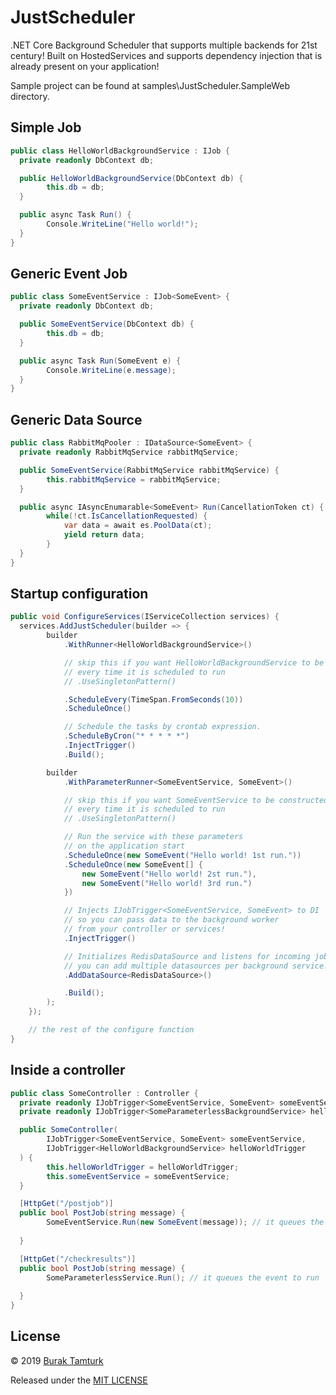# JustScheduler

.NET Core Background Scheduler that supports multiple backends for 21st century! Built on HostedServices and supports dependency injection that is already present on your application!

Sample project can be found at samples\JustScheduler.SampleWeb directory.

## Simple Job

```csharp
public class HelloWorldBackgroundService : IJob {
  private readonly DbContext db;

  public HelloWorldBackgroundService(DbContext db) {
		this.db = db;
  }

  public async Task Run() {
		Console.WriteLine("Hello world!");
  }
}
```

## Generic Event Job

```csharp
public class SomeEventService : IJob<SomeEvent> {
  private readonly DbContext db;

  public SomeEventService(DbContext db) {
		this.db = db;
  }

  public async Task Run(SomeEvent e) {
		Console.WriteLine(e.message);
  }
}
```

## Generic Data Source

```csharp
public class RabbitMqPooler : IDataSource<SomeEvent> {
  private readonly RabbitMqService rabbitMqService;

  public SomeEventService(RabbitMqService rabbitMqService) {
		this.rabbitMqService = rabbitMqService;
  }

  public async IAsyncEnumarable<SomeEvent> Run(CancellationToken ct) {
		while(!ct.IsCancellationRequested) {
			var data = await es.PoolData(ct);
			yield return data;
		}
  }
}
```

## Startup configuration

```csharp
public void ConfigureServices(IServiceCollection services) {
  services.AddJustScheduler(builder => {
		builder
			.WithRunner<HelloWorldBackgroundService>()

			// skip this if you want HelloWorldBackgroundService to be constructed
			// every time it is scheduled to run
			// .UseSingletonPattern()

			.ScheduleEvery(TimeSpan.FromSeconds(10))
			.ScheduleOnce()

			// Schedule the tasks by crontab expression.
			.ScheduleByCron("* * * * *")
			.InjectTrigger()
			.Build();

		builder
			.WithParameterRunner<SomeEventService, SomeEvent>()

			// skip this if you want SomeEventService to be constructed
			// every time it is scheduled to run
			// .UseSingletonPattern()

			// Run the service with these parameters
			// on the application start
			.ScheduleOnce(new SomeEvent("Hello world! 1st run."))
			.ScheduleOnce(new SomeEvent[] {
				new SomeEvent("Hello world! 2st run."),
				new SomeEvent("Hello world! 3rd run.")
			})

			// Injects IJobTrigger<SomeEventService, SomeEvent> to DI
			// so you can pass data to the background worker
			// from your controller or services!
			.InjectTrigger()

			// Initializes RedisDataSource and listens for incoming job
			// you can add multiple datasources per background service!
			.AddDataSource<RedisDataSource>()

			.Build();
		);
	});

	// the rest of the configure function
}
```

## Inside a controller

```csharp
public class SomeController : Controller {
  private readonly IJobTrigger<SomeEventService, SomeEvent> someEventService;
  private readonly IJobTrigger<SomeParameterlessBackgroundService> helloWorldTrigger;

  public SomeController(
		IJobTrigger<SomeEventService, SomeEvent> someEventService,
		IJobTrigger<HelloWorldBackgroundService> helloWorldTrigger
  ) {
		this.helloWorldTrigger = helloWorldTrigger;
		this.someEventService = someEventService;
  }

  [HttpGet("/postjob")]
  public bool PostJob(string message) {
		SomeEventService.Run(new SomeEvent(message)); // it queues the event to run 
																									// on the background!
  }

  [HttpGet("/checkresults")]
  public bool PostJob(string message) {
		SomeParameterlessService.Run(); // it queues the event to run
																		// on the background!
  }
}
```

## License

© 2019 [Burak Tamturk](https://buraktamturk.org/)

Released under the [MIT LICENSE](http://opensource.org/licenses/MIT)
